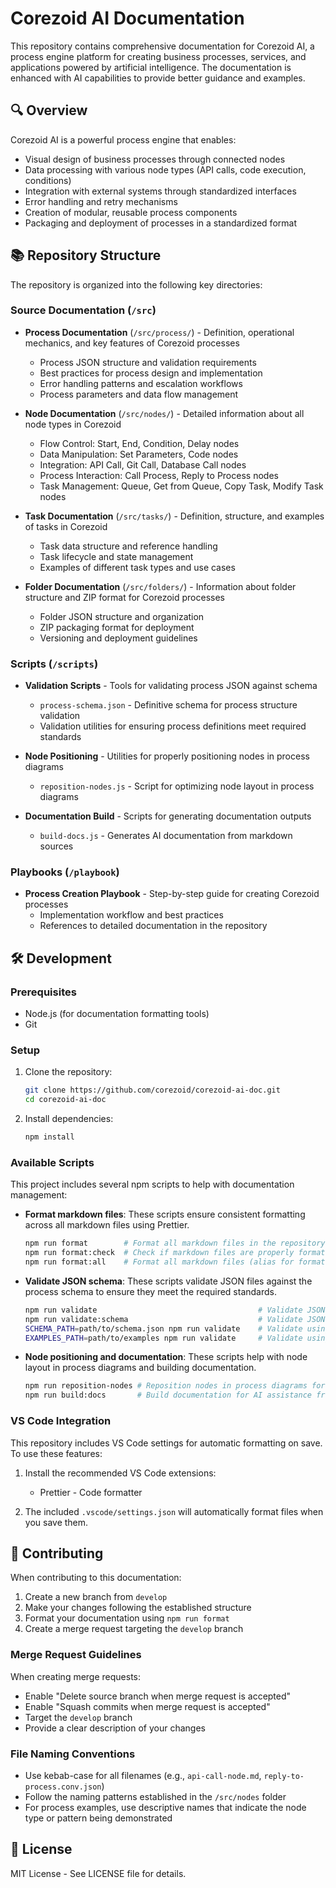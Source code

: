 # Corezoid AI Documentation

This repository contains comprehensive documentation for Corezoid AI, a process engine platform for
creating business processes, services, and applications powered by artificial intelligence. The documentation is enhanced with AI capabilities to provide better guidance and examples.

## 🔍 Overview

Corezoid AI is a powerful process engine that enables:
- Visual design of business processes through connected nodes
- Data processing with various node types (API calls, code execution, conditions)
- Integration with external systems through standardized interfaces
- Error handling and retry mechanisms
- Creation of modular, reusable process components
- Packaging and deployment of processes in a standardized format

## 📚 Repository Structure

The repository is organized into the following key directories:

### Source Documentation (`/src`)

- **Process Documentation** (`/src/process/`) - Definition, operational mechanics, and key features of Corezoid processes
  - Process JSON structure and validation requirements
  - Best practices for process design and implementation
  - Error handling patterns and escalation workflows
  - Process parameters and data flow management

- **Node Documentation** (`/src/nodes/`) - Detailed information about all node types in Corezoid
  - Flow Control: Start, End, Condition, Delay nodes
  - Data Manipulation: Set Parameters, Code nodes
  - Integration: API Call, Git Call, Database Call nodes
  - Process Interaction: Call Process, Reply to Process nodes
  - Task Management: Queue, Get from Queue, Copy Task, Modify Task nodes

- **Task Documentation** (`/src/tasks/`) - Definition, structure, and examples of tasks in Corezoid
  - Task data structure and reference handling
  - Task lifecycle and state management
  - Examples of different task types and use cases

- **Folder Documentation** (`/src/folders/`) - Information about folder structure and ZIP format for Corezoid processes
  - Folder JSON structure and organization
  - ZIP packaging format for deployment
  - Versioning and deployment guidelines

### Scripts (`/scripts`)

- **Validation Scripts** - Tools for validating process JSON against schema
  - `process-schema.json` - Definitive schema for process structure validation
  - Validation utilities for ensuring process definitions meet required standards

- **Node Positioning** - Utilities for properly positioning nodes in process diagrams
  - `reposition-nodes.js` - Script for optimizing node layout in process diagrams

- **Documentation Build** - Scripts for generating documentation outputs
  - `build-docs.js` - Generates AI documentation from markdown sources

### Playbooks (`/playbook`)

- **Process Creation Playbook** - Step-by-step guide for creating Corezoid processes
  - Implementation workflow and best practices
  - References to detailed documentation in the repository

## 🛠️ Development

### Prerequisites

- Node.js (for documentation formatting tools)
- Git

### Setup

1. Clone the repository:

   ```bash
   git clone https://github.com/corezoid/corezoid-ai-doc.git
   cd corezoid-ai-doc
   ```

2. Install dependencies:
   ```bash
   npm install
   ```

### Available Scripts

This project includes several npm scripts to help with documentation management:

- **Format markdown files**:
  These scripts ensure consistent formatting across all markdown files using Prettier.

  ```bash
  npm run format        # Format all markdown files in the repository
  npm run format:check  # Check if markdown files are properly formatted without making changes
  npm run format:all    # Format all markdown files (alias for format)
  ```

- **Validate JSON schema**:
  These scripts validate JSON files against the process schema to ensure they meet the required standards.

  ```bash
  npm run validate                                    # Validate JSON schema (alias for validate:schema)
  npm run validate:schema                             # Validate JSON examples against schema using default paths
  SCHEMA_PATH=path/to/schema.json npm run validate    # Validate using custom schema path
  EXAMPLES_PATH=path/to/examples npm run validate     # Validate using custom examples path
  ```

- **Node positioning and documentation**:
  These scripts help with node layout in process diagrams and building documentation.
  
  ```bash
  npm run reposition-nodes # Reposition nodes in process diagrams for optimal layout
  npm run build:docs       # Build documentation for AI assistance from markdown sources
  ```

### VS Code Integration

This repository includes VS Code settings for automatic formatting on save. To use these features:

1. Install the recommended VS Code extensions:

   - Prettier - Code formatter

2. The included `.vscode/settings.json` will automatically format files when you save them.

## 🤝 Contributing

When contributing to this documentation:

1. Create a new branch from `develop`
2. Make your changes following the established structure
3. Format your documentation using `npm run format`
4. Create a merge request targeting the `develop` branch

### Merge Request Guidelines

When creating merge requests:

- Enable "Delete source branch when merge request is accepted"
- Enable "Squash commits when merge request is accepted"
- Target the `develop` branch
- Provide a clear description of your changes

### File Naming Conventions

- Use kebab-case for all filenames (e.g., `api-call-node.md`, `reply-to-process.conv.json`)
- Follow the naming patterns established in the `/src/nodes` folder
- For process examples, use descriptive names that indicate the node type or pattern being
  demonstrated

## 📄 License

MIT License - See LICENSE file for details.
